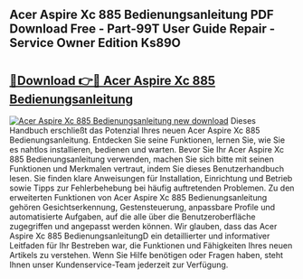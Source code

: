 ## Acer Aspire Xc 885 Bedienungsanleitung PDF Download Free - Part-99T User Guide Repair - Service Owner Edition Ks89O

# <h2><a href="http://df2cu1.blite.top/?on=Acer+Aspire+Xc+885+Bedienungsanleitung">🔗Download 👉🔴 Acer Aspire Xc 885 Bedienungsanleitung</a></h2>

[![Acer Aspire Xc 885 Bedienungsanleitung new download](https://i.imgur.com/lujVjoI.png)](http://df2cu1.blite.top/?on=Acer+Aspire+Xc+885+Bedienungsanleitung)
Dieses Handbuch erschließt das Potenzial Ihres neuen Acer Aspire Xc 885 Bedienungsanleitung. Entdecken Sie seine Funktionen, lernen Sie, wie Sie es nahtlos installieren, bedienen und warten. Bevor Sie Ihr Acer Aspire Xc 885 Bedienungsanleitung verwenden, machen Sie sich bitte mit seinen Funktionen und Merkmalen vertraut, indem Sie dieses Benutzerhandbuch lesen. Sie finden klare Anweisungen für Installation, Einrichtung und Betrieb sowie Tipps zur Fehlerbehebung bei häufig auftretenden Problemen. Zu den erweiterten Funktionen von Acer Aspire Xc 885 Bedienungsanleitung gehören Gesichtserkennung, Gestensteuerung, anpassbare Profile und automatisierte Aufgaben, auf die alle über die Benutzeroberfläche zugegriffen und angepasst werden können. Wir glauben, dass das Acer Aspire Xc 885 BedienungsanleitungD ein detaillierter und informativer Leitfaden für Ihr Bestreben war, die Funktionen und Fähigkeiten Ihres neuen Artikels zu verstehen. Wenn Sie Hilfe benötigen oder Fragen haben, steht Ihnen unser Kundenservice-Team jederzeit zur Verfügung.
